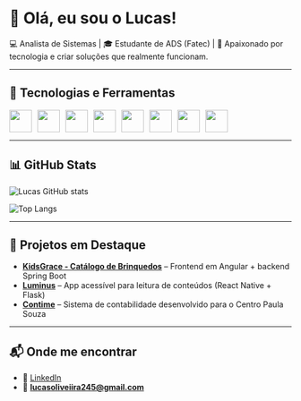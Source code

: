 # 👋 Olá, eu sou o Lucas!

💻 Analista de Sistemas | 🎓 Estudante de ADS (Fatec) | 🚀 Apaixonado por tecnologia e criar soluções que realmente funcionam.

---

## 🚀 Tecnologias e Ferramentas

<div style="display: flex; flex-wrap: wrap; gap: 10px;">
  <img src="https://cdn.jsdelivr.net/gh/devicons/devicon/icons/java/java-original.svg" width="40" />
  <img src="https://cdn.jsdelivr.net/gh/devicons/devicon/icons/csharp/csharp-original.svg" width="40" />
  <img src="https://cdn.jsdelivr.net/gh/devicons/devicon/icons/angularjs/angularjs-original.svg" width="40"/>
  <img src="https://cdn.jsdelivr.net/gh/devicons/devicon/icons/react/react-original.svg" width="40"/>
  <img src="https://cdn.jsdelivr.net/gh/devicons/devicon/icons/spring/spring-original.svg" width="40"/>
  <img src="https://cdn.jsdelivr.net/gh/devicons/devicon/icons/mysql/mysql-original.svg" width="40"/>
  <img src="https://cdn.jsdelivr.net/gh/devicons/devicon/icons/python/python-original.svg" width="40"/>
  <img src="https://cdn.jsdelivr.net/gh/devicons/devicon/icons/flutter/flutter-original.svg" width="40"/>
</div>

---

## 📊 GitHub Stats
![Lucas GitHub stats](https://github-readme-stats.vercel.app/api?username=Lucas01012&show_icons=true&theme=radical)

![Top Langs](https://github-readme-stats.vercel.app/api/top-langs/?username=Lucas01012&layout=compact&theme=radical)

---

## 🌟 Projetos em Destaque
- [**KidsGrace - Catálogo de Brinquedos**](https://github.com/kidsgrace-frontend) – Frontend em Angular + backend Spring Boot  
- [**Luminus**](https://github.com/Lucas01012/Luminus-frontend) – App acessível para leitura de conteúdos (React Native + Flask)  
- [**Contime**](#) – Sistema de contabilidade desenvolvido para o Centro Paula Souza  

---

## 📬 Onde me encontrar
- 💼 [LinkedIn](https://www.linkedin.com/in/lucas-oliveira-b4b4342ba?/)  
- 📧 **lucasoliveiira245@gmail.com**  
